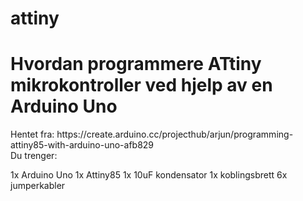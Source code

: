 # attiny

<h1>Hvordan programmere ATtiny mikrokontroller ved hjelp av en Arduino Uno</h1>
Hentet fra: https://create.arduino.cc/projecthub/arjun/programming-attiny85-with-arduino-uno-afb829
<br>


<img arc="https://github.com/udirbetalab/attiny/blob/master/files/arduino-attiny_bb.png">
<br>
Du trenger:

1x Arduino Uno
1x Attiny85 
1x 10uF kondensator
1x koblingsbrett
6x jumperkabler

